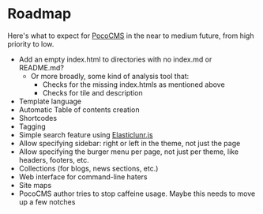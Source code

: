 # Roadmap

Here's what to expect for [PocoCMS](https://pococms.com)
in the near to medium future, from high priority to low.

* Add an empty index.html to directories with no index.md or README.md?
  - Or more broadly, some kind of analysis tool that:
    + Checks for the missing index.htmls as mentioned above
    + Checks for tile and description
* Template language
* Automatic Table of contents creation
* Shortcodes
* Tagging
* Simple search feature using [Elasticlunr.js](http://elasticlunr.com)
* Allow specifying sidebar: right or left in the theme, not just the page
* Allow specifying the burger menu per page, not just per theme,
like headers, footers, etc.
* Collections (for blogs, news sections, etc.)
* Web interface for command-line haters
* Site maps
* PocoCMS author tries to stop caffeine usage. Maybe this needs to move up a few notches

